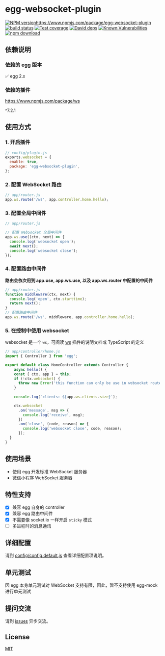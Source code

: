 # egg-websocket-plugin

[![NPM version][npm-image]][npm-url]https://www.npmjs.com/package/egg-websocket-plugin
[![build status][travis-image]][travis-url]
[![Test coverage][codecov-image]][codecov-url]
[![David deps][david-image]][david-url]
[![Known Vulnerabilities][snyk-image]][snyk-url]
[![npm download][download-image]][download-url]

[npm-image]: https://img.shields.io/npm/v/egg-websocket-plugin.svg?style=flat-square
[npm-url]: https://npmjs.org/package/egg-websocket-plugin
[travis-image]: https://img.shields.io/travis/eggjs/egg-websocket-plugin.svg?style=flat-square
[travis-url]: https://travis-ci.org/eggjs/egg-websocket-plugin
[codecov-image]: https://img.shields.io/codecov/c/github/eggjs/egg-websocket-plugin.svg?style=flat-square
[codecov-url]: https://codecov.io/github/eggjs/egg-websocket-plugin?branch=master
[david-image]: https://img.shields.io/david/eggjs/egg-websocket-plugin.svg?style=flat-square
[david-url]: https://david-dm.org/eggjs/egg-websocket-plugin
[snyk-image]: https://snyk.io/test/npm/egg-websocket-plugin/badge.svg?style=flat-square
[snyk-url]: https://snyk.io/test/npm/egg-websocket-plugin
[download-image]: https://img.shields.io/npm/dm/egg-websocket-plugin.svg?style=flat-square
[download-url]: https://npmjs.org/package/egg-websocket-plugin

<!--
Description here.
-->

## 依赖说明

### 依赖的 egg 版本

✅ egg 2.x 

### 依赖的插件
https://www.npmjs.com/package/ws

^7.2.1

## 使用方式

### 1. 开启插件

```js
// config/plugin.js
exports.websocket = {
  enable: true,
  package: 'egg-websocket-plugin',
};
```

### 2. 配置 WebSocket 路由

```js
// app/router.js
app.ws.route('/ws', app.controller.home.hello);
```

### 3. 配置全局中间件

```js
// app/router.js

// 配置 WebSocket 全局中间件
app.ws.use((ctx, next) => {
  console.log('websocket open');
  await next();
  console.log('websocket close');
});
```

### 4. 配置路由中间件

**路由会依次用到 app.use, app.ws.use, 以及 app.ws.router 中配置的中间件**

```js
// app/router.js
function middleware(ctx, next) {
  console.log('open', ctx.starttime);
  return next();
}
// 配置路由中间件
app.ws.route('/ws', middleware, app.controller.home.hello);
```

### 5. 在控制中使用 websocket

websocket 是一个 `ws`，可阅读 [ws](https://www.npmjs.com/package/ws) 插件的说明文档或 TypeScript 的定义

```js
// app/controller/home.js
import { Controller } from 'egg';

export default class HomeController extends Controller {
	async hello() {
    const { ctx, app } = this;
    if (!ctx.websocket) {
      throw new Error('this function can only be use in websocket router');
    }
    
    console.log(`clients: ${app.ws.clients.size}`);

    ctx.websocket
      .on('message', msg => {
        console.log('receive', msg);
      })
      .on('close', (code, reason) => {
        console.log('websocket close', code, reason);
      });
  }
}
```



## 使用场景

- 使用 egg 开发标准 WebSocket 服务器
- 微信小程序 WebSocket 服务器

## 特性支持

- [x] 兼容 egg 自身的 controller
- [x] 兼容 egg 路由中间件
- [x] 不需要像 socket.io 一样开启 `sticky` 模式
- [ ] 多进程时的消息通讯

## 详细配置

请到 [config/config.default.js](config/config.default.js) 查看详细配置项说明。

## 单元测试

因 egg 本身单元测试对 WebSocket 支持有限，因此，暂不支持使用 egg-mock 进行单元测试

## 提问交流

请到 [issues](https://github.com/flarestart/egg-websocket-plugin/issues) 异步交流。

## License

[MIT](LICENSE)
